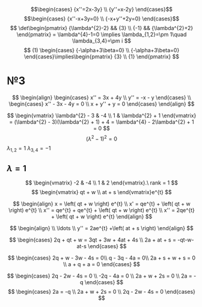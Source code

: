 $$\begin{cases}
{x''=2x-3y} \\
{y''=x-2y}
\end{cases}$$
$$\begin{cases}
{x''-x+3y=0} \\
{-x+y''+2y=0}
\end{cases}$$
$$
\det\begin{pmatrix}
{\lambda^{2}-2} && {3} \\
{-1} && {\lambda^{2}+2}
\end{pmatrix} = \lambda^{4}-1=0
\implies \lambda_{1,2}=\pm 1\quad \lambda_{3,4}=\pm i
$$
$$
(1) \begin{cases} 
{-\alpha+3\beta=0} \\
{-\alpha+3\beta=0}
\end{cases}\implies\begin{pmatrix}
{3} \\
{1}
\end{pmatrix}
$$

# №3
$$
\begin{align}
\begin{cases}
x'' = 3x + 4y \\
y'' = -x - y
\end{cases} \\
\begin{cases}
x'' - 3x - 4y = 0 \\
x + y'' + y = 0
\end{cases}
\end{align}
$$


$$
\begin{vmatrix}
\lambda^{2} - 3 & -4 \\
1 & \lambda^{2} + 1
\end{vmatrix} = (\lambda^{2} - 3)(\lambda^{2} + 1) + 4 = \lambda^{4} - 2\lambda^{2} + 1 = 0
$$
$$
(\lambda^{2} - 1)^{2} = 0
$$
$\lambda_{1, 2} = 1$
$\lambda_{3, 4} = -1$

## $\lambda = 1$
$$
\begin{vmatrix}
-2  & -4 \\
1 & 2
\end{vmatrix}.\ rank = 1
$$
$$
\begin{vmatrix}
qt + w \\
at + s
\end{vmatrix}e^{t}
$$

$$
\begin{align}
x = \left( qt + w \right) e^{t} \\
x' = qe^{t} + \left( qt + w \right) e^{t} \\
x'' = qe^{t} + qe^{t} + \left( qt + w \right) e^{t} \\
x'' = 2qe^{t} + \left( qt + w \right) e^{t}
\end{align}
$$

$$
\begin{align} \\
\ldots \\
y'' = 2ae^{t} +\left( at + s \right) 
\end{align}
$$

$$
\begin{cases}
2q + qt + w = 3qt + 3w + 4at + 4s \\
2a + at + s = -qt-w-at-s
\end{cases}
$$

$$
\begin{cases}
2q + w - 3w - 4s = 0\\
q - 3q - 4a = 0\\
2a + s + w + s = 0 \\
a + q + a = 0
\end{cases}
$$

$$
\begin{cases}
2q - 2w - 4s = 0 \\
-2q - 4a = 0 \\
2a + w + 2s = 0 \\
2a = -q
\end{cases}
$$
$$
\begin{cases}
2a = -q \\
2a + w + 2s = 0 \\
2q - 2w - 4s = 0
\end{cases}
$$